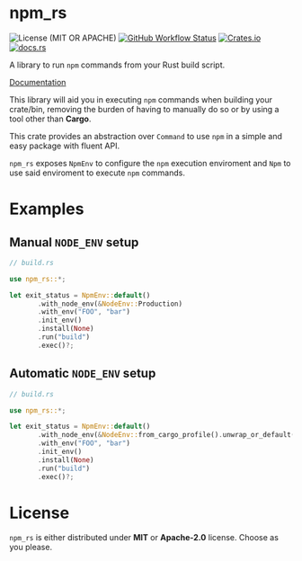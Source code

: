 # npm_rs

![License (MIT OR APACHE)](https://img.shields.io/crates/l/npm_rs?style=flat-square)
[![GitHub Workflow Status](https://img.shields.io/github/workflow/status/upsettingboy/npm_rs/Rust?style=flat-square&logo=github&label=CI)](https://github.com/upsettingboy/npm_rs/actions/workflows/rust.yml)
[![Crates.io](https://img.shields.io/crates/v/npm_rs?style=flat-square)](https://crates.io/crates/npm_rs)
[![docs.rs](https://img.shields.io/static/v1?label=docs.rs&message=webpage&color=brightgreen&style=flat-square)](https://docs.rs/npm_rs)

A library to run `npm` commands from your Rust build script.

[Documentation](https://docs.rs/npm_rs)

This library will aid you in executing `npm` commands when building your crate/bin,
removing the burden of having to manually do so or by using a tool other than **Cargo**.

<!-- cargo-sync-readme start -->

This crate provides an abstraction over `Command` to use `npm`
in a simple and easy package with fluent API.

`npm_rs` exposes `NpmEnv` to configure the `npm` execution enviroment and `Npm` to use said enviroment to execute `npm` commands.

# Examples
## Manual `NODE_ENV` setup
```rust
// build.rs

use npm_rs::*;

let exit_status = NpmEnv::default()
       .with_node_env(&NodeEnv::Production)
       .with_env("FOO", "bar")
       .init_env()
       .install(None)
       .run("build")
       .exec()?;
```

## Automatic `NODE_ENV` setup
```rust
// build.rs

use npm_rs::*;

let exit_status = NpmEnv::default()
       .with_node_env(&NodeEnv::from_cargo_profile().unwrap_or_default())
       .with_env("FOO", "bar")
       .init_env()
       .install(None)
       .run("build")
       .exec()?;
```
<!-- cargo-sync-readme end -->

# License
`npm_rs` is either distributed under **MIT** or **Apache-2.0** license. Choose as you please.